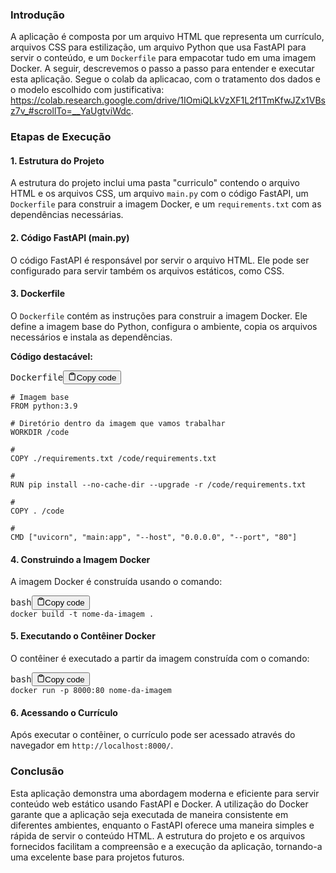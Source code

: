 
### Introdução

A aplicação é composta por um arquivo HTML que representa um currículo, arquivos CSS para estilização, um arquivo Python que usa FastAPI para servir o conteúdo, e um `Dockerfile` para empacotar tudo em uma imagem Docker. A seguir, descrevemos o passo a passo para entender e executar esta aplicação. Segue o colab da aplicacao, com o tratamento dos dados e o modelo escolhido com justificativa: https://colab.research.google.com/drive/1IOmiQLkVzXF1L2f1TmKfwJZx1VBsz7v_#scrollTo=__YaUgtviWdc.

### Etapas de Execução

#### 1. Estrutura do Projeto

A estrutura do projeto inclui uma pasta "curriculo" contendo o arquivo HTML e os arquivos CSS, um arquivo `main.py` com o código FastAPI, um `Dockerfile` para construir a imagem Docker, e um `requirements.txt` com as dependências necessárias.

#### 2. Código FastAPI (main.py)

O código FastAPI é responsável por servir o arquivo HTML. Ele pode ser configurado para servir também os arquivos estáticos, como CSS.

#### 3. Dockerfile

O `Dockerfile` contém as instruções para construir a imagem Docker. Ele define a imagem base do Python, configura o ambiente, copia os arquivos necessários e instala as dependências.

**Código destacável:**

<pre><div class="bg-black rounded-md mb-4"><div class="flex items-center relative text-gray-200 bg-gray-800 px-4 py-2 text-xs font-sans justify-between rounded-t-md"><span>Dockerfile</span><button class="flex ml-auto gap-2"><svg stroke="currentColor" fill="none" stroke-width="2" viewBox="0 0 24 24" stroke-linecap="round" stroke-linejoin="round" class="h-4 w-4" height="1em" width="1em" xmlns="http://www.w3.org/2000/svg"><path d="M16 4h2a2 2 0 0 1 2 2v14a2 2 0 0 1-2 2H6a2 2 0 0 1-2-2V6a2 2 0 0 1 2-2h2"></path><rect x="8" y="2" width="8" height="4" rx="1" ry="1"></rect></svg>Copy code</button></div><div class="p-4 overflow-y-auto"><code class="!whitespace-pre hljs language-Dockerfile">
# Imagem base
FROM python:3.9

# Diretório dentro da imagem que vamos trabalhar
WORKDIR /code

# 
COPY ./requirements.txt /code/requirements.txt

# 
RUN pip install --no-cache-dir --upgrade -r /code/requirements.txt

# 
COPY . /code

# 
CMD ["uvicorn", "main:app", "--host", "0.0.0.0", "--port", "80"]
</code></div></div></pre>

#### 4. Construindo a Imagem Docker

A imagem Docker é construída usando o comando:

<pre><div class="bg-black rounded-md mb-4"><div class="flex items-center relative text-gray-200 bg-gray-800 px-4 py-2 text-xs font-sans justify-between rounded-t-md"><span>bash</span><button class="flex ml-auto gap-2"><svg stroke="currentColor" fill="none" stroke-width="2" viewBox="0 0 24 24" stroke-linecap="round" stroke-linejoin="round" class="h-4 w-4" height="1em" width="1em" xmlns="http://www.w3.org/2000/svg"><path d="M16 4h2a2 2 0 0 1 2 2v14a2 2 0 0 1-2 2H6a2 2 0 0 1-2-2V6a2 2 0 0 1 2-2h2"></path><rect x="8" y="2" width="8" height="4" rx="1" ry="1"></rect></svg>Copy code</button></div><div class="p-4 overflow-y-auto"><code class="!whitespace-pre hljs language-bash">docker build -t nome-da-imagem .
</code></div></div></pre>

#### 5. Executando o Contêiner Docker

O contêiner é executado a partir da imagem construída com o comando:

<pre><div class="bg-black rounded-md mb-4"><div class="flex items-center relative text-gray-200 bg-gray-800 px-4 py-2 text-xs font-sans justify-between rounded-t-md"><span>bash</span><button class="flex ml-auto gap-2"><svg stroke="currentColor" fill="none" stroke-width="2" viewBox="0 0 24 24" stroke-linecap="round" stroke-linejoin="round" class="h-4 w-4" height="1em" width="1em" xmlns="http://www.w3.org/2000/svg"><path d="M16 4h2a2 2 0 0 1 2 2v14a2 2 0 0 1-2 2H6a2 2 0 0 1-2-2V6a2 2 0 0 1 2-2h2"></path><rect x="8" y="2" width="8" height="4" rx="1" ry="1"></rect></svg>Copy code</button></div><div class="p-4 overflow-y-auto"><code class="!whitespace-pre hljs language-bash">docker run -p 8000:80 nome-da-imagem
</code></div></div></pre>

#### 6. Acessando o Currículo

Após executar o contêiner, o currículo pode ser acessado através do navegador em `http://localhost:8000/`.

### Conclusão

Esta aplicação demonstra uma abordagem moderna e eficiente para servir conteúdo web estático usando FastAPI e Docker. A utilização do Docker garante que a aplicação seja executada de maneira consistente em diferentes ambientes, enquanto o FastAPI oferece uma maneira simples e rápida de servir o conteúdo HTML. A estrutura do projeto e os arquivos fornecidos facilitam a compreensão e a execução da aplicação, tornando-a uma excelente base para projetos futuros.

